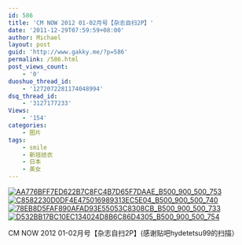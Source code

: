 ```yaml
---
id: 586
title: 'CM NOW 2012 01-02月号【杂志自扫2P】'
date: '2011-12-29T07:59:59+08:00'
author: Michael
layout: post
guid: 'http://www.gakky.me/?p=586'
permalink: /586.html
post_views_count:
    - '0'
duoshuo_thread_id:
    - '1272072281174048994'
dsq_thread_id:
    - '3127177233'
Views:
    - '154'
categories:
    - 图片
tags:
    - smile
    - 新垣结衣
    - 日本
    - 美女
---
```


[![AA776BFF7ED622B7C8FC4B7D65F7DAAE_B500_900_500_753](http://www.yui-aragaki.org/wp-content/uploads/img/AA776BFF7ED622B7C8FC4B7D65F7DAAE_B500_900_500_753.jpeg)](http://www.yui-aragaki.org/wp-content/uploads/img/AA776BFF7ED622B7C8FC4B7D65F7DAAE_B1280_1280_679_1023.jpeg) [![C8582230D0DF4E475016989313EC5E04_B500_900_500_740](http://www.yui-aragaki.org/wp-content/uploads/img/C8582230D0DF4E475016989313EC5E04_B500_900_500_740.jpeg)](http://www.yui-aragaki.org/wp-content/uploads/img/C8582230D0DF4E475016989313EC5E04_B1280_1280_691_1023.jpeg) [![78EB8D5FAF890AFAD93E55053C8308CB_B500_900_500_733](http://www.yui-aragaki.org/wp-content/uploads/img/78EB8D5FAF890AFAD93E55053C8308CB_B500_900_500_733.jpeg)](http://www.yui-aragaki.org/wp-content/uploads/img/78EB8D5FAF890AFAD93E55053C8308CB_B1280_1280_698_1024.jpeg) [![D532BB17BC10EC134024D8B6C86D4305_B500_900_500_754](http://www.yui-aragaki.org/wp-content/uploads/img/D532BB17BC10EC134024D8B6C86D4305_B500_900_500_754.jpeg)](http://www.yui-aragaki.org/wp-content/uploads/img/D532BB17BC10EC134024D8B6C86D4305_B1280_1280_679_1024.jpeg)

CM NOW 2012 01-02月号【杂志自扫2P】(感谢贴吧hydetetsu99的扫描）
